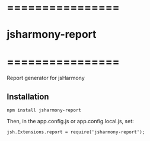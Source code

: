 # ================
# jsharmony-report
# ================

Report generator for jsHarmony

## Installation

```
npm install jsharmony-report
```

Then, in the app.config.js or app.config.local.js, set:

```
jsh.Extensions.report = require('jsharmony-report');
```